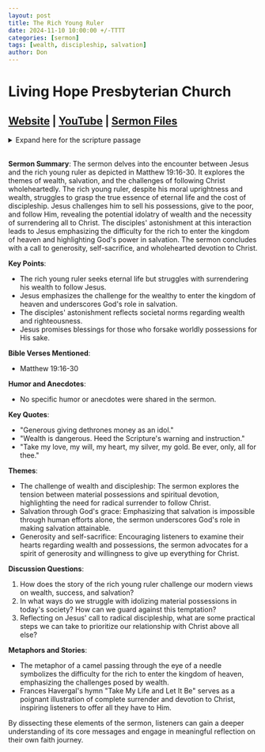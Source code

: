```yaml
---
layout: post
title: The Rich Young Ruler
date: 2024-11-10 10:00:00 +/-TTTT
categories: [sermon]
tags: [wealth, discipleship, salvation]
author: Don
---
```


# Living Hope Presbyterian Church

## [Website](https://www.livinghopepresbyterian.org/) | [YouTube](https://www.youtube.com/@LivingHopePresbyterianChurch) | [Sermon Files](https://github.com/jobian-ai/LHP-Sermons/tree/main/sermons/2024/24-11-10)

<details closed>
  <summary>Expand here for the scripture passage</summary>
<br/><br/><i> Matthew 19: 16 And behold, a man came up to him, saying, “Teacher, what good deed must I do to have eternal life?” 17 And he said to him, “Why do you ask me about what is good? There is only one who is good. If you would enter life, keep the commandments.” 18 He said to him, “Which ones?” And Jesus said, “You shall not murder, You shall not commit adultery, You shall not steal, You shall not bear false witness, 19 Honor your father and mother, and, You shall love your neighbor as yourself.” 20 The young man said to him, “All these I have kept. What do I still lack?” 21 Jesus said to him, “If you would be perfect, go, sell what you possess and give to the poor, and you will have treasure in heaven; and come, follow me.” 22 When the young man heard this he went away sorrowful, for he had great possessions.
23 And Jesus said to his disciples, “Truly, I say to you, only with difficulty will a rich person enter the kingdom of heaven. 24 Again I tell you, it is easier for a camel to go through the eye of a needle than for a rich person to enter the kingdom of God.” 25 When the disciples heard this, they were greatly astonished, saying, “Who then can be saved?” 26 But Jesus looked at them and said, “With man this is impossible, but with God all things are possible.” 27 Then Peter said in reply, “See, we have left everything and followed you. What then will we have?” 28 Jesus said to them, “Truly, I say to you, in the new world, when the Son of Man will sit on his glorious throne, you who have followed me will also sit on twelve thrones, judging the twelve tribes of Israel. 29 And everyone who has left houses or brothers or sisters or father or mother or children or lands, for my name’s sake, will receive a hundredfold and will inherit eternal life. 30 But many who are first will be last, and the last first.
<br/><br/></i>
ESV: The Holy Bible, English Standard Version ©2011 Crossway Bibles, a division of Good News Publishers.  All rights reserved.
<br/><br/>
</details>
<br/>

**Sermon Summary**:
The sermon delves into the encounter between Jesus and the rich young ruler as depicted in Matthew 19:16-30. It explores the themes of wealth, salvation, and the challenges of following Christ wholeheartedly. The rich young ruler, despite his moral uprightness and wealth, struggles to grasp the true essence of eternal life and the cost of discipleship. Jesus challenges him to sell his possessions, give to the poor, and follow Him, revealing the potential idolatry of wealth and the necessity of surrendering all to Christ. The disciples' astonishment at this interaction leads to Jesus emphasizing the difficulty for the rich to enter the kingdom of heaven and highlighting God's power in salvation. The sermon concludes with a call to generosity, self-sacrifice, and wholehearted devotion to Christ.

**Key Points**:

- The rich young ruler seeks eternal life but struggles with surrendering his wealth to follow Jesus.
- Jesus emphasizes the challenge for the wealthy to enter the kingdom of heaven and underscores God's role in salvation.
- The disciples' astonishment reflects societal norms regarding wealth and righteousness.
- Jesus promises blessings for those who forsake worldly possessions for His sake.

**Bible Verses Mentioned**:

- Matthew 19:16-30

**Humor and Anecdotes**:

- No specific humor or anecdotes were shared in the sermon.

**Key Quotes**:

- "Generous giving dethrones money as an idol."
- "Wealth is dangerous. Heed the Scripture's warning and instruction."
- "Take my love, my will, my heart, my silver, my gold. Be ever, only, all for thee."

**Themes**:

- The challenge of wealth and discipleship: The sermon explores the tension between material possessions and spiritual devotion, highlighting the need for radical surrender to follow Christ.
- Salvation through God's grace: Emphasizing that salvation is impossible through human efforts alone, the sermon underscores God's role in making salvation attainable.
- Generosity and self-sacrifice: Encouraging listeners to examine their hearts regarding wealth and possessions, the sermon advocates for a spirit of generosity and willingness to give up everything for Christ.

**Discussion Questions**:

1. How does the story of the rich young ruler challenge our modern views on wealth, success, and salvation?
2. In what ways do we struggle with idolizing material possessions in today's society? How can we guard against this temptation?
3. Reflecting on Jesus' call to radical discipleship, what are some practical steps we can take to prioritize our relationship with Christ above all else?

**Metaphors and Stories**:

- The metaphor of a camel passing through the eye of a needle symbolizes the difficulty for the rich to enter the kingdom of heaven, emphasizing the challenges posed by wealth.
- Frances Havergal's hymn "Take My Life and Let It Be" serves as a poignant illustration of complete surrender and devotion to Christ, inspiring listeners to offer all they have to Him.

By dissecting these elements of the sermon, listeners can gain a deeper understanding of its core messages and engage in meaningful reflection on their own faith journey.
